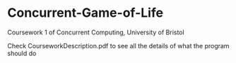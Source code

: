 # Concurrent-Game-of-Life
Coursework 1 of Concurrent Computing, University of Bristol

Check CourseworkDescription.pdf to see all the details of what the program should do

